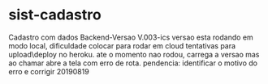 # sist-cadastro
Cadastro com dados Backend-Versao V.003-ics
versao esta rodando em modo local, 
dificuldade colocar para rodar em cloud
tentativas para upload\deploy no heroku.
ate o momento nao rodou, carrega a versao
mas ao chamar abre a tela com erro de rota.
pendencia:
identificar o motivo do erro e corrigir
20190819

